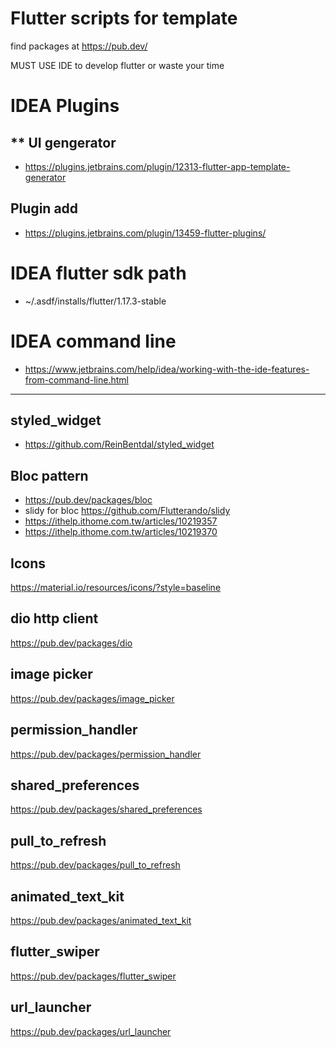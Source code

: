# Flutter scripts for template

find packages at https://pub.dev/

MUST USE IDE to develop flutter or waste your time

# IDEA Plugins
## ** UI gengerator
- https://plugins.jetbrains.com/plugin/12313-flutter-app-template-generator

## Plugin add
- https://plugins.jetbrains.com/plugin/13459-flutter-plugins/

# IDEA flutter sdk path
- ~/.asdf/installs/flutter/1.17.3-stable

# IDEA command line
- https://www.jetbrains.com/help/idea/working-with-the-ide-features-from-command-line.html
    
----

## styled_widget
- https://github.com/ReinBentdal/styled_widget

## Bloc pattern
 - https://pub.dev/packages/bloc
 - slidy for bloc https://github.com/Flutterando/slidy
 - https://ithelp.ithome.com.tw/articles/10219357
 - https://ithelp.ithome.com.tw/articles/10219370

## Icons
https://material.io/resources/icons/?style=baseline

## dio http client
https://pub.dev/packages/dio

## image picker
https://pub.dev/packages/image_picker

## permission_handler
https://pub.dev/packages/permission_handler

## shared_preferences
https://pub.dev/packages/shared_preferences

## pull_to_refresh
https://pub.dev/packages/pull_to_refresh

## animated_text_kit
https://pub.dev/packages/animated_text_kit

## flutter_swiper
https://pub.dev/packages/flutter_swiper

## url_launcher
https://pub.dev/packages/url_launcher
